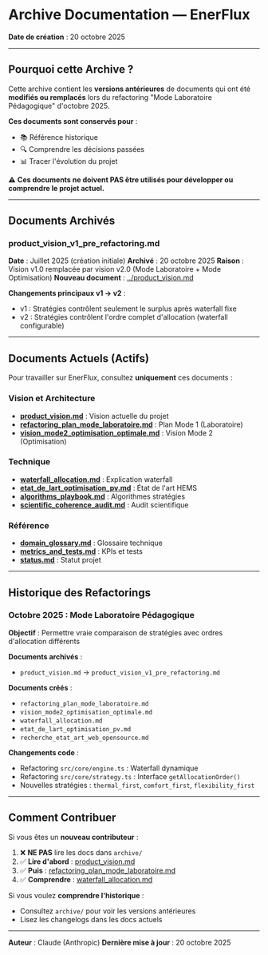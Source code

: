 # Archive Documentation — EnerFlux

**Date de création** : 20 octobre 2025

---

## Pourquoi cette Archive ?

Cette archive contient les **versions antérieures** de documents qui ont été **modifiés ou remplacés** lors du refactoring "Mode Laboratoire Pédagogique" d'octobre 2025.

**Ces documents sont conservés pour** :
- 📚 Référence historique
- 🔍 Comprendre les décisions passées
- 📊 Tracer l'évolution du projet

⚠️ **Ces documents ne doivent PAS être utilisés pour développer ou comprendre le projet actuel.**

---

## Documents Archivés

### product_vision_v1_pre_refactoring.md
**Date** : Juillet 2025 (création initiale)
**Archivé** : 20 octobre 2025
**Raison** : Vision v1.0 remplacée par vision v2.0 (Mode Laboratoire + Mode Optimisation)
**Nouveau document** : [../product_vision.md](../product_vision.md)

**Changements principaux v1 → v2** :
- v1 : Stratégies contrôlent seulement le surplus après waterfall fixe
- v2 : Stratégies contrôlent l'ordre complet d'allocation (waterfall configurable)

---

## Documents Actuels (Actifs)

Pour travailler sur EnerFlux, consultez **uniquement** ces documents :

### Vision et Architecture
- **[product_vision.md](../product_vision.md)** : Vision actuelle du projet
- **[refactoring_plan_mode_laboratoire.md](../refactoring_plan_mode_laboratoire.md)** : Plan Mode 1 (Laboratoire)
- **[vision_mode2_optimisation_optimale.md](../vision_mode2_optimisation_optimale.md)** : Vision Mode 2 (Optimisation)

### Technique
- **[waterfall_allocation.md](../waterfall_allocation.md)** : Explication waterfall
- **[etat_de_lart_optimisation_pv.md](../etat_de_lart_optimisation_pv.md)** : État de l'art HEMS
- **[algorithms_playbook.md](../algorithms_playbook.md)** : Algorithmes stratégies
- **[scientific_coherence_audit.md](../scientific_coherence_audit.md)** : Audit scientifique

### Référence
- **[domain_glossary.md](../domain_glossary.md)** : Glossaire technique
- **[metrics_and_tests.md](../metrics_and_tests.md)** : KPIs et tests
- **[status.md](../status.md)** : Statut projet

---

## Historique des Refactorings

### Octobre 2025 : Mode Laboratoire Pédagogique
**Objectif** : Permettre vraie comparaison de stratégies avec ordres d'allocation différents

**Documents archivés** :
- `product_vision.md` → `product_vision_v1_pre_refactoring.md`

**Documents créés** :
- `refactoring_plan_mode_laboratoire.md`
- `vision_mode2_optimisation_optimale.md`
- `waterfall_allocation.md`
- `etat_de_lart_optimisation_pv.md`
- `recherche_etat_art_web_opensource.md`

**Changements code** :
- Refactoring `src/core/engine.ts` : Waterfall dynamique
- Refactoring `src/core/strategy.ts` : Interface `getAllocationOrder()`
- Nouvelles stratégies : `thermal_first`, `comfort_first`, `flexibility_first`

---

## Comment Contribuer

Si vous êtes un **nouveau contributeur** :

1. ❌ **NE PAS** lire les docs dans `archive/`
2. ✅ **Lire d'abord** : [product_vision.md](../product_vision.md)
3. ✅ **Puis** : [refactoring_plan_mode_laboratoire.md](../refactoring_plan_mode_laboratoire.md)
4. ✅ **Comprendre** : [waterfall_allocation.md](../waterfall_allocation.md)

Si vous voulez **comprendre l'historique** :
- Consultez `archive/` pour voir les versions antérieures
- Lisez les changelogs dans les docs actuels

---

**Auteur** : Claude (Anthropic)
**Dernière mise à jour** : 20 octobre 2025
